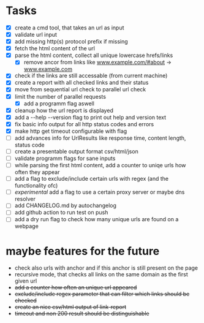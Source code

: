 # Tasks
- [x] create a cmd tool, that takes an url as input
- [x] validate url input
- [x] add missing http(s) protocol prefix if missing
- [x] fetch the html content of the url
- [x] parse the html content, collect all unique lowercase hrefs/links
  - [x] remove ancor from links like www.example.com/#about -> www.example.com
- [x] check if the links are still accessable (from current machine)
- [x] create a report with all checked links and their status
- [x] move from sequential url check to parallel url check
- [x] limit the number of parallel requests 
  - [x] add a programm flag aswell
- [x] cleanup how the url report is displayed
- [x] add a --help --version flag to print out help and version text
- [x] fix basic info output for all http status codes and errors
- [x] make http get timeout configurable with flag
- [ ] add advances info for UrlResults like response time, content length, status code
- [ ] create a presentable output format csv/html/json
- [ ] validate programm flags for sane inputs
- [ ] while parsing the first html content, add a counter to uniqe urls how often they appear
- [ ] add a flag to exclude/include certain urls with regex (and the functionality ofc)
- [ ] *experimental* add a flag to use a certain proxy server or maybe dns resolver
- [ ] add CHANGELOG.md by autochangelog
- [ ] add github action to run test on push
- [ ] add a dry run flag to check how many unique urls are found on a webpage

# maybe features for the future
- check also urls with anchor and if this anchor is still present on the page
- recursive mode, that checks all links on the same domain as the first given url
- ~~add a counter how often an unique url appeared~~
- ~~exclude/include regex parameter that can filter which links should be checked~~
- ~~create an nice csv/html output of link-report~~
- ~~timeout and non 200 result should be distinguishable~~